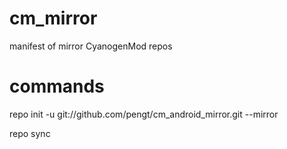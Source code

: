 cm_mirror
=========

manifest of mirror CyanogenMod repos

commands
=========

repo init -u git://github.com/pengt/cm_android_mirror.git --mirror

repo sync